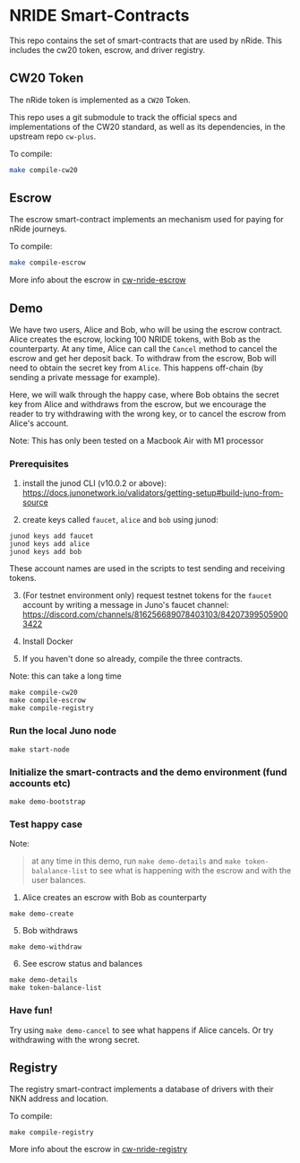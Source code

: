 
# NRIDE Smart-Contracts

This repo contains the set of smart-contracts that are used by nRide. This 
includes the cw20 token, escrow, and driver registry.

## CW20 Token

The nRide token is implemented as a `CW20` Token.

This repo uses a git submodule to track the official specs and implementations 
of the CW20 standard, as well as its dependencies, in the upstream repo 
`cw-plus`.

To compile:

```sh
make compile-cw20
```

## Escrow 

The escrow smart-contract implements an mechanism used for paying for nRide 
journeys.

To compile:

```sh
make compile-escrow
```

More info about the escrow in [cw-nride-escrow](cw-nride-escrow/README.md)

## Demo

We have two users, Alice and Bob, who will be using the escrow contract. Alice 
creates the escrow, locking 100 NRIDE tokens, with Bob as the counterparty. At 
any time, Alice can call the `Cancel` method to cancel the escrow and get her
deposit back. To withdraw from the escrow, Bob will need to obtain the secret 
key from `Alice`. This happens off-chain (by sending a private message for 
example).

Here, we will walk through the happy case, where Bob obtains the secret key from
Alice and withdraws from the escrow, but we encourage the reader to try 
withdrawing with the wrong key, or to cancel the escrow from Alice's account.

Note: This has only been tested on a Macbook Air with M1 processor

### Prerequisites

1) install the junod CLI (v10.0.2 or above): 
https://docs.junonetwork.io/validators/getting-setup#build-juno-from-source

2) create keys called `faucet`, `alice` and `bob` using junod:

```
junod keys add faucet
junod keys add alice
junod keys add bob
```

These account names are used in the scripts to test sending and receiving tokens.

3) (For testnet environment only) request testnet tokens for the `faucet` 
account by writing a message in Juno's faucet channel: 
https://discord.com/channels/816256689078403103/842073995059003422

4) Install Docker

5) If you haven't done so already, compile the three contracts.

Note: this can take a long time

```
make compile-cw20
make compile-escrow
make compile-registry
```

### Run the local Juno node

```
make start-node
```

### Initialize the smart-contracts and the demo environment (fund accounts etc)

```
make demo-bootstrap
```

### Test happy case

Note: 
> at any time in this demo, run `make demo-details` and `make token-balalance-list`
> to see what is happening with the escrow and with the user balances.


1) Alice creates an escrow with Bob as counterparty

```
make demo-create
```

5) Bob withdraws

```
make demo-withdraw
```

6) See escrow status and balances

```
make demo-details
make token-balance-list
```

### Have fun!

Try using `make demo-cancel` to see what happens if Alice cancels. Or try 
withdrawing with the wrong secret.

## Registry

The registry smart-contract implements a database of drivers with their NKN 
address and location.

To compile:

```
make compile-registry
```

More info about the escrow in [cw-nride-registry](cw-nride-registry/README.md)
